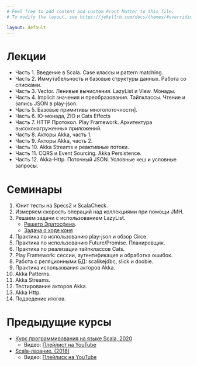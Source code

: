 ```yaml
---
# Feel free to add content and custom Front Matter to this file.
# To modify the layout, see https://jekyllrb.com/docs/themes/#overriding-theme-defaults

layout: default
---
```


# Лекции

* Часть 1. Введение в Scala. Case классы и pattern matching.
* Часть 2. Иммутабельность и базовые структуры данных. Работа со списками.
* Часть 3. Vector. Ленивые вычисления. LazyList и View. Монады.
* Часть 4. Implicit значения и преобразования. Тайпклассы. Чтение и запись JSON в play-json.
* Часть 5. Базовые примитивы многопоточности].
* Часть 6. IO-монада, ZIO и Cats Effects
* Часть 7. HTTP Протокол. Play Framework. Архитектура высоконагруженных приложений.
* Часть 8. Акторы Akka, часть 1.
* Часть 9. Акторы Akka, часть 2.
* Часть 10. Akka Streams и реактивные потоки.
* Часть 11. CQRS и Event Sourcing. Akka Persistence.
* Часть 12. Akka-Http. Поточный JSON. Условные кеш и условные запросы.

# Семинары

1. Юнит тесты на Specs2 и ScalaCheck.
2. Измеряем скорость операций над коллекциями при помощи JMH.
3. Решаем задачи с использованием LazyList.
   * [Решето Эратосфена](https://ru.wikipedia.org/wiki/%D0%A0%D0%B5%D1%88%D0%B5%D1%82%D0%BE_%D0%AD%D1%80%D0%B0%D1%82%D0%BE%D1%81%D1%84%D0%B5%D0%BD%D0%B0).
   * [Задача о ходе коня](https://ru.wikipedia.org/wiki/%D0%97%D0%B0%D0%B4%D0%B0%D1%87%D0%B0_%D0%BE_%D1%85%D0%BE%D0%B4%D0%B5_%D0%BA%D0%BE%D0%BD%D1%8F)
4. Практика по использованию play-json и обзор Circe.
5. Практика по использованию Future/Promise. Планировщик.
6. Практика по реализации тайпклассов Cats.
7. Play Framework: сессии, аутентификация и обработка ошибок.
8. Работа с реляционными БД: scalikejdbc, slick и doobie.
9. Практика использования акторов Akka.
10. Akka Patterns.
11. Akka Streams.
12. Тестирование акторов Akka.
13. Akka Http.
14. Подведение итогов.

# Предыдущие курсы

* [Курс программирования на языке Scala, 2020](https://maxcom.github.io/scala-course-2020/)
  * Видео: [Плейлист на YouTube](https://youtube.com/playlist?list=PLr3MOSSJVvAFDW8sY3qbowgMa-eFplLcG) 
* [Scala-лазание. (2018)](https://maxcom.github.io/scala-course-2018/)
  * Видео: [Плейлиск на YouTube](https://youtube.com/playlist?list=PLr3MOSSJVvAF55813OARE-338kx7w-Ebl)

